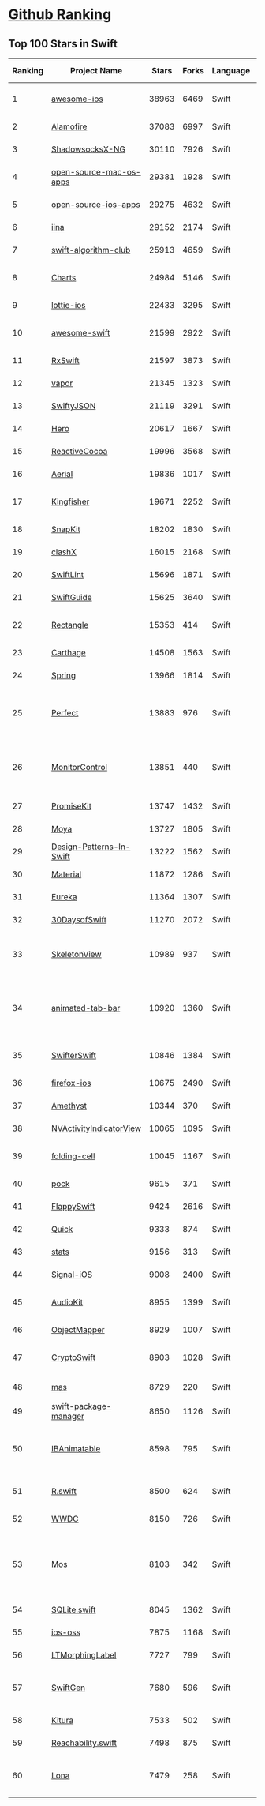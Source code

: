 [Github Ranking](../README.md)
==========

## Top 100 Stars in Swift

| Ranking | Project Name | Stars | Forks | Language | Open Issues | Description | Last Commit |
| ------- | ------------ | ----- | ----- | -------- | ----------- | ----------- | ----------- |
| 1 | [awesome-ios](https://github.com/vsouza/awesome-ios) | 38963 | 6469 | Swift | 2 | A curated list of awesome iOS ecosystem, including Objective-C and Swift Projects  | 2022-01-19T10:58:00Z |
| 2 | [Alamofire](https://github.com/Alamofire/Alamofire) | 37083 | 6997 | Swift | 30 | Elegant HTTP Networking in Swift | 2022-02-06T04:28:33Z |
| 3 | [ShadowsocksX-NG](https://github.com/shadowsocks/ShadowsocksX-NG) | 30110 | 7926 | Swift | 246 | Next Generation of ShadowsocksX | 2022-01-20T09:00:31Z |
| 4 | [open-source-mac-os-apps](https://github.com/serhii-londar/open-source-mac-os-apps) | 29381 | 1928 | Swift | 31 | 🚀 Awesome list of open source applications for macOS. https://t.me/s/opensourcemacosapps | 2022-02-01T11:12:54Z |
| 5 | [open-source-ios-apps](https://github.com/dkhamsing/open-source-ios-apps) | 29275 | 4632 | Swift | 1 | :iphone: Collaborative List of Open-Source iOS Apps | 2022-02-06T16:32:06Z |
| 6 | [iina](https://github.com/iina/iina) | 29152 | 2174 | Swift | 1236 | The modern video player for macOS. | 2022-01-21T03:00:46Z |
| 7 | [swift-algorithm-club](https://github.com/raywenderlich/swift-algorithm-club) | 25913 | 4659 | Swift | 26 | Algorithms and data structures in Swift, with explanations! | 2022-01-07T01:39:44Z |
| 8 | [Charts](https://github.com/danielgindi/Charts) | 24984 | 5146 | Swift | 735 | Beautiful charts for iOS/tvOS/OSX! The Apple side of the crossplatform MPAndroidChart. | 2022-01-29T15:55:42Z |
| 9 | [lottie-ios](https://github.com/airbnb/lottie-ios) | 22433 | 3295 | Swift | 276 | An iOS library to natively render After Effects vector animations | 2022-02-02T21:21:55Z |
| 10 | [awesome-swift](https://github.com/matteocrippa/awesome-swift) | 21599 | 2922 | Swift | 0 | A collaborative list of awesome Swift libraries and resources. Feel free to contribute! | 2022-01-26T18:26:04Z |
| 11 | [RxSwift](https://github.com/ReactiveX/RxSwift) | 21597 | 3873 | Swift | 8 | Reactive Programming in Swift | 2022-01-24T15:48:45Z |
| 12 | [vapor](https://github.com/vapor/vapor) | 21345 | 1323 | Swift | 81 | 💧 A server-side Swift HTTP web framework. | 2022-02-03T19:27:37Z |
| 13 | [SwiftyJSON](https://github.com/SwiftyJSON/SwiftyJSON) | 21119 | 3291 | Swift | 111 | The better way to deal with JSON data in Swift. | 2021-06-17T17:41:03Z |
| 14 | [Hero](https://github.com/HeroTransitions/Hero) | 20617 | 1667 | Swift | 177 | Elegant transition library for iOS & tvOS | 2021-04-11T18:35:13Z |
| 15 | [ReactiveCocoa](https://github.com/ReactiveCocoa/ReactiveCocoa) | 19996 | 3568 | Swift | 0 | Cocoa framework and Obj-C dynamism bindings for ReactiveSwift. | 2021-11-20T14:18:30Z |
| 16 | [Aerial](https://github.com/JohnCoates/Aerial) | 19836 | 1017 | Swift | 41 | Apple TV Aerial Screensaver for Mac | 2022-02-06T22:18:17Z |
| 17 | [Kingfisher](https://github.com/onevcat/Kingfisher) | 19671 | 2252 | Swift | 62 | A lightweight, pure-Swift library for downloading and caching images from the web. | 2022-01-26T00:38:38Z |
| 18 | [SnapKit](https://github.com/SnapKit/SnapKit) | 18202 | 1830 | Swift | 75 | A Swift Autolayout DSL for iOS & OS X | 2021-11-30T17:37:31Z |
| 19 | [clashX](https://github.com/yichengchen/clashX) | 16015 | 2168 | Swift | 0 | None | 2022-01-31T09:34:05Z |
| 20 | [SwiftLint](https://github.com/realm/SwiftLint) | 15696 | 1871 | Swift | 270 | A tool to enforce Swift style and conventions. | 2022-02-06T18:39:49Z |
| 21 | [SwiftGuide](https://github.com/ipader/SwiftGuide) | 15625 | 3640 | Swift | 0 | Swift Featured Projects in brain Mapping | 2021-05-20T02:57:09Z |
| 22 | [Rectangle](https://github.com/rxhanson/Rectangle) | 15353 | 414 | Swift | 30 | Move and resize windows on macOS with keyboard shortcuts and snap areas | 2022-02-03T01:54:35Z |
| 23 | [Carthage](https://github.com/Carthage/Carthage) | 14508 | 1563 | Swift | 205 | A simple, decentralized dependency manager for Cocoa | 2022-02-04T07:07:28Z |
| 24 | [Spring](https://github.com/MengTo/Spring) | 13966 | 1814 | Swift | 129 | A library to simplify iOS animations in Swift. | 2021-09-21T16:00:02Z |
| 25 | [Perfect](https://github.com/PerfectlySoft/Perfect) | 13883 | 976 | Swift | 53 | Server-side Swift. The Perfect core toolset and framework for Swift Developers. (For mobile back-end development, website and API development, and more…) | 2021-07-24T15:45:45Z |
| 26 | [MonitorControl](https://github.com/MonitorControl/MonitorControl) | 13851 | 440 | Swift | 37 | 🖥 Control your display's brightness & volume on your Mac as if it was a native Apple Display. Use Apple Keyboard keys or custom shortcuts. Shows the native macOS OSDs. | 2022-02-01T14:18:31Z |
| 27 | [PromiseKit](https://github.com/mxcl/PromiseKit) | 13747 | 1432 | Swift | 12 | Promises for Swift & ObjC. | 2022-01-29T18:00:27Z |
| 28 | [Moya](https://github.com/Moya/Moya) | 13727 | 1805 | Swift | 104 | Network abstraction layer written in Swift. | 2022-02-01T21:59:10Z |
| 29 | [Design-Patterns-In-Swift](https://github.com/ochococo/Design-Patterns-In-Swift) | 13222 | 1562 | Swift | 1 | 📖 Design Patterns implemented in Swift 5.0 | 2021-08-05T07:15:25Z |
| 30 | [Material](https://github.com/CosmicMind/Material) | 11872 | 1286 | Swift | 29 | A UI/UX framework for creating beautiful applications. | 2021-09-21T11:52:20Z |
| 31 | [Eureka](https://github.com/xmartlabs/Eureka) | 11364 | 1307 | Swift | 148 | Elegant iOS form builder in Swift | 2022-02-01T13:46:22Z |
| 32 | [30DaysofSwift](https://github.com/allenwong/30DaysofSwift) | 11270 | 2072 | Swift | 7 | A self-taught project to learn Swift. | 2020-07-10T03:29:41Z |
| 33 | [SkeletonView](https://github.com/Juanpe/SkeletonView) | 10989 | 937 | Swift | 30 | ☠️ An elegant way to show users that something is happening and also prepare them to which contents they are awaiting | 2022-02-01T10:00:38Z |
| 34 | [animated-tab-bar](https://github.com/Ramotion/animated-tab-bar) | 10920 | 1360 | Swift | 6 | :octocat: RAMAnimatedTabBarController is a Swift UI module library for adding animation to iOS tabbar items and icons. iOS library made by @Ramotion | 2022-01-26T02:40:50Z |
| 35 | [SwifterSwift](https://github.com/SwifterSwift/SwifterSwift) | 10846 | 1384 | Swift | 19 | A handy collection of more than 500 native Swift extensions to boost your productivity. | 2021-11-22T16:32:16Z |
| 36 | [firefox-ios](https://github.com/mozilla-mobile/firefox-ios) | 10675 | 2490 | Swift | 917 | Firefox for iOS | 2022-02-06T03:16:16Z |
| 37 | [Amethyst](https://github.com/ianyh/Amethyst) | 10344 | 370 | Swift | 261 | Automatic tiling window manager for macOS à la xmonad. | 2022-01-27T17:51:13Z |
| 38 | [NVActivityIndicatorView](https://github.com/ninjaprox/NVActivityIndicatorView) | 10065 | 1095 | Swift | 12 | A collection of awesome loading animations | 2021-01-28T14:11:11Z |
| 39 | [folding-cell](https://github.com/Ramotion/folding-cell) | 10045 | 1167 | Swift | 8 | :octocat: 📃 FoldingCell is an expanding content cell with animation made by @Ramotion | 2021-10-07T09:49:39Z |
| 40 | [pock](https://github.com/pock/pock) | 9615 | 371 | Swift | 25 | Widgets manager for MacBook Touch Bar | 2022-01-16T19:34:59Z |
| 41 | [FlappySwift](https://github.com/fullstackio/FlappySwift) | 9424 | 2616 | Swift | 3 | swift implementation of flappy bird. More at fullstackedu.com | 2021-08-28T13:29:25Z |
| 42 | [Quick](https://github.com/Quick/Quick) | 9333 | 874 | Swift | 35 | The Swift (and Objective-C) testing framework. | 2021-11-16T09:53:49Z |
| 43 | [stats](https://github.com/exelban/stats) | 9156 | 313 | Swift | 12 | macOS system monitor in your menu bar | 2022-02-06T12:32:27Z |
| 44 | [Signal-iOS](https://github.com/signalapp/Signal-iOS) | 9008 | 2400 | Swift | 211 | A private messenger for iOS. | 2022-02-04T21:35:26Z |
| 45 | [AudioKit](https://github.com/AudioKit/AudioKit) | 8955 | 1399 | Swift | 4 | Swift audio synthesis, processing, & analysis platform for iOS, macOS and tvOS | 2022-02-06T00:09:11Z |
| 46 | [ObjectMapper](https://github.com/tristanhimmelman/ObjectMapper) | 8929 | 1007 | Swift | 43 | Simple JSON Object mapping written in Swift | 2021-08-02T16:22:43Z |
| 47 | [CryptoSwift](https://github.com/krzyzanowskim/CryptoSwift) | 8903 | 1028 | Swift | 36 | CryptoSwift is a growing collection of standard and secure cryptographic algorithms implemented in Swift | 2022-02-04T19:05:47Z |
| 48 | [mas](https://github.com/mas-cli/mas) | 8729 | 220 | Swift | 57 | :package: Mac App Store command line interface | 2022-02-04T03:07:15Z |
| 49 | [swift-package-manager](https://github.com/apple/swift-package-manager) | 8650 | 1126 | Swift | 0 | The Package Manager for the Swift Programming Language | 2022-02-07T00:40:09Z |
| 50 | [IBAnimatable](https://github.com/IBAnimatable/IBAnimatable) | 8598 | 795 | Swift | 45 | Design and prototype customized UI, interaction, navigation, transition and animation for App Store ready Apps in Interface Builder with IBAnimatable. | 2022-01-21T05:30:30Z |
| 51 | [R.swift](https://github.com/mac-cain13/R.swift) | 8500 | 624 | Swift | 70 | Strong typed, autocompleted resources like images, fonts and segues in Swift projects | 2021-12-04T19:14:57Z |
| 52 | [WWDC](https://github.com/insidegui/WWDC) | 8150 | 726 | Swift | 32 | The unofficial WWDC app for macOS | 2021-10-21T15:29:09Z |
| 53 | [Mos](https://github.com/Caldis/Mos) | 8103 | 342 | Swift | 118 | 一个用于在 macOS 上平滑你的鼠标滚动效果或单独设置滚动方向的小工具, 让你的滚轮爽如触控板  \|  A lightweight tool used to smooth scrolling and set scroll direction independently for your mouse on macOS | 2021-06-05T05:17:35Z |
| 54 | [SQLite.swift](https://github.com/stephencelis/SQLite.swift) | 8045 | 1362 | Swift | 76 | A type-safe, Swift-language layer over SQLite3. | 2022-02-06T17:59:43Z |
| 55 | [ios-oss](https://github.com/kickstarter/ios-oss) | 7875 | 1168 | Swift | 0 | Kickstarter for iOS. Bring new ideas to life, anywhere. | 2022-02-04T23:48:44Z |
| 56 | [LTMorphingLabel](https://github.com/lexrus/LTMorphingLabel) | 7727 | 799 | Swift | 24 | [EXPERIMENTAL] Graceful morphing effects for UILabel written in Swift. | 2021-08-10T06:21:45Z |
| 57 | [SwiftGen](https://github.com/SwiftGen/SwiftGen) | 7680 | 596 | Swift | 62 | The Swift code generator for your assets, storyboards, Localizable.strings, … — Get rid of all String-based APIs! | 2022-02-04T00:52:58Z |
| 58 | [Kitura](https://github.com/Kitura/Kitura) | 7533 | 502 | Swift | 75 | A Swift web framework and HTTP server. | 2021-11-07T03:30:16Z |
| 59 | [Reachability.swift](https://github.com/ashleymills/Reachability.swift) | 7498 | 875 | Swift | 74 | Replacement for Apple's Reachability re-written in Swift with closures | 2021-07-13T18:20:46Z |
| 60 | [Lona](https://github.com/Lona/Lona) | 7479 | 258 | Swift | 18 | A tool for defining design systems and using them to generate cross-platform UI code, Sketch files, and other artifacts. | 2022-01-22T04:08:00Z |

